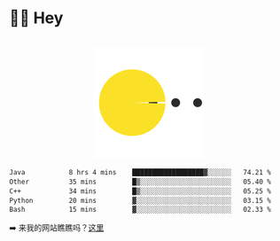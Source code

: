 
# 👋🏻 Hey
<div align="center">
	<br>
	<img src="https://raw.githubusercontent.com/Aniket965/Aniket965/master/pacman.svg?sanitize=true" width="200" height="200">
	<br>
</div>

<!--START_SECTION:waka-->

```txt
Java           8 hrs 4 mins    ██████████████████▓░░░░░░   74.21 %
Other          35 mins         █▒░░░░░░░░░░░░░░░░░░░░░░░   05.40 %
C++            34 mins         █▒░░░░░░░░░░░░░░░░░░░░░░░   05.25 %
Python         20 mins         ▓░░░░░░░░░░░░░░░░░░░░░░░░   03.15 %
Bash           15 mins         ▓░░░░░░░░░░░░░░░░░░░░░░░░   02.33 %
```

<!--END_SECTION:waka-->

 ➡️  来我的网站瞧瞧吗？[这里](https://www.shaolongfei.com)
